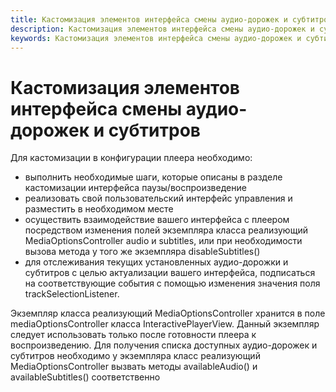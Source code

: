 ```yaml
---
title: Кастомизация элементов интерфейса смены аудио-дорожек и субтитров
description: Кастомизация элементов интерфейса смены аудио-дорожек и субтитров
keywords: Кастомизация элементов интерфейса смены аудио-дорожек и субтитров
---
```


# Кастомизация элементов интерфейса смены аудио-дорожек и субтитров
   
Для кастомизации в конфигурации плеера необходимо: 

- выполнить необходимые шаги, которые описаны в разделе кастомизации интерфейса паузы/воспроизведение
- реализовать свой пользовательский интерфейс управления и разместить в необходимом месте
- осуществить взаимодействие вашего интерфейса с плеером посредством изменения полей экземпляра класса реализующий
 MediaOptionsController audio и subtitles, или при необходимости вызова метода у того же экземпляра disableSubtitles()
- для отслеживания текущих установленных аудио-дорожки и субтитров с целью актуализации вашего интерфейса, подписаться на 
 соответствующие события с помощью изменения значения поля trackSelectionListener. 

Экземпляр класса реализующий MediaOptionsController хранится в поле mediaOptionsController класса InteractivePlayerView.
Данный экземпляр следует использовать только после готовности плеера к воспроизведению.
Для получения списка доступных аудио-дорожек и субтитров необходимо у экземпляра класс реализующий
MediaOptionsController вызвать методы availableAudio() и availableSubtitles() соответственно
